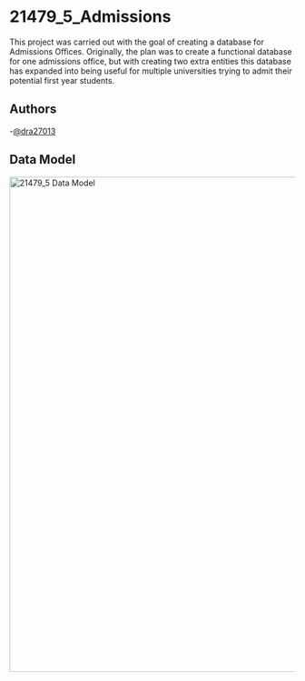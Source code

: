 # 21479_5_Admissions
This project was carried out with the goal of creating a database for Admissions Offices. Originally, the plan was to create a functional database for one admissions office, but with creating two extra entities this database has expanded into being useful for multiple universities trying to admit their potential first year students.

## Authors
-[@dra27013](https://github.com/dra27013)

## Data Model
<img width="871" alt="21479_5 Data Model" src="https://user-images.githubusercontent.com/128402168/229159171-61f6cfee-96fe-4dd1-b511-cab1bbc9be8b.png">
